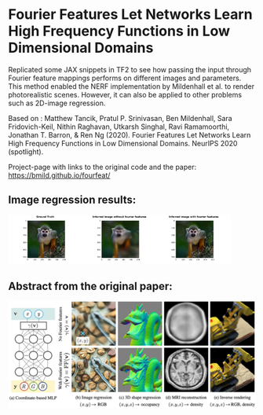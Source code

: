 # Fourier Features Let Networks Learn High Frequency Functions in Low Dimensional Domains

Replicated some JAX snippets in TF2 to see how passing the input through Fourier feature mappings performs on different images and parameters. 
This method enabled the NERF implementation by Mildenhall et al. to render photorealistic scenes. 
However, it can also be applied to other problems such as 2D-image regression. 

Based on :
Matthew Tancik, Pratul P. Srinivasan, Ben Mildenhall, Sara Fridovich-Keil, Nithin Raghavan, Utkarsh Singhal, Ravi Ramamoorthi, Jonathan T. Barron, & Ren Ng (2020). Fourier Features Let Networks Learn High Frequency Functions in Low Dimensional Domains. NeurIPS 2020 (spotlight).

Project-page with links to the original code and the paper: 
https://bmild.github.io/fourfeat/

## Image regression results:

<img src="ground_truth.png" width="30%" height="30%"><img src="Inference_without_Fourier_features.png" width="30%" height="30%"><img src="Fourier_features_result.png" width="30%" height="30%">

## Abstract from the original paper:

![alt text](tancik_et_al_abstract.png)
